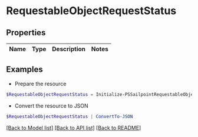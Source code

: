 # RequestableObjectRequestStatus
## Properties

Name | Type | Description | Notes
------------ | ------------- | ------------- | -------------

## Examples

- Prepare the resource
```powershell
$RequestableObjectRequestStatus = Initialize-PSSailpointRequestableObjectRequestStatus 
```

- Convert the resource to JSON
```powershell
$RequestableObjectRequestStatus | ConvertTo-JSON
```

[[Back to Model list]](../README.md#documentation-for-models) [[Back to API list]](../README.md#documentation-for-api-endpoints) [[Back to README]](../README.md)

